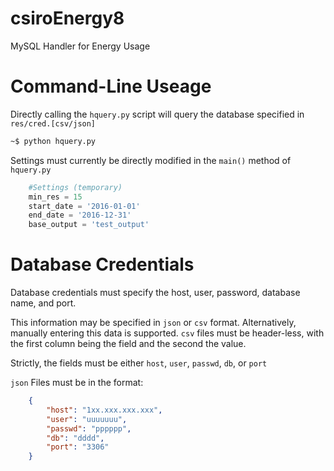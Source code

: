 # csiroEnergy8
MySQL Handler for Energy Usage

# Command-Line Useage

Directly calling the `hquery.py` script will query the database specified in `res/cred.[csv/json]`

```bash
~$ python hquery.py
```

Settings must currently be directly modified in the `main()` method of `hquery.py`

```python
    #Settings (temporary)
    min_res = 15
    start_date = '2016-01-01'
    end_date = '2016-12-31'
    base_output = 'test_output'
```

# Database Credentials

Database credentials must specify the host, user, password, database name, and port.

This information may be specified in `json` or `csv` format. Alternatively, manually entering this data is supported. `csv` files must be header-less, with the first column being the field and the second the value.

Strictly, the fields must be either `host`, `user`, `passwd`, `db`, or `port`

`json` Files must be in the format:

```json
    {
        "host": "1xx.xxx.xxx.xxx",
        "user": "uuuuuuu",
        "passwd": "pppppp",
        "db": "dddd",
        "port": "3306"
    }
```
